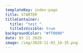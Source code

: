 ```yaml
---
templateKey: index-page
title: STARTER
titleContainer:
  title: "test "
  titleIsVisible: true
backgroundColor: "#ff0000"
date: 03 11 2020
image: /img/2020-11-03_14-35.png
---
```


